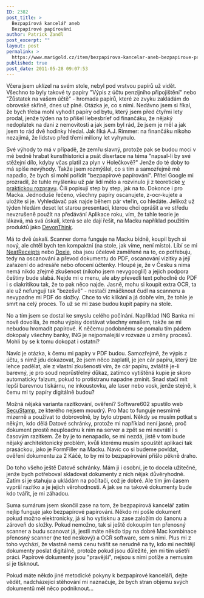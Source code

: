 ```yaml
---
ID: 2382
post_title: >
  Bezpapírová kancelář aneb
  Bezpapírové papírování
author: Patrick Zandl
post_excerpt: ""
layout: post
permalink: >
  https://www.marigold.cz/item/bezpapirova-kancelar-aneb-bezpapirove-papirovani
published: true
post_date: 2011-05-28 09:07:53
---
```

<p>Včera jsem uklízel na svém stole, nebyl pod vrstvou papírů už vidět. Všechno to byly takové ty papíry "Výpis z účtu penzijního připojištění" nebo "Zůstatek na vašem účtě" - hromada papírů, které ze zvyku zakládám do obrovské skříně, dnes už plné. Otázka je, co s nimi. Nedávno jsem si říkal, že bych třeba mohl vyhodit papíry od bytu, který jsem před čtyřmi lety prodal, jenže týden na to přišel liebesbríef od finančáku, že nějaký nedoplatek na dani z nemovitosti a jak jsem byl rád, že jsem je měl a jak jsem to rád dvě hodinky hledal. Jak říká A.J. Rimmer: na finančáku nikoho nezajímá, že lidstvo před třemi miliony let vyhynulo.</p>
<p>Své výhody to má v případě, že zemřu slavný, protože pak se budou moci v mé bedně hrabat kunsthistorici a psát disertace na téma "napsal-li by své stěžejní dílo, kdyby včas platil za plyn v Holečkově?" Jenže do té doby to má spíše nevýhody. Takže jsem rozmýšlel, co s tím a samozřejmě mě napadlo, že bych si mohl pořídit "bezpapírové papírování". Přítel Google mi prozradil, že tuhle myšlenku už pár lidí mělo a rozvinulo ji z teoretické <a href="http://www.scribd.com/doc/52627744/26/Determine-Your-Needs">v praktickou rozpravu</a>. Čili popisují step by step, jak na to. Dokonce i pro Macka. Jednoduše řečeno, všechny papíry oscanujete, z-ocr-kujete a uložíte si je. Vyhledávač pak najde během pár vteřin, co hledáte. Jelikož už týden hledám deset let starou presentaci, kterou chci oprášit a ve středu nevzrušeně použít na předávání Aplikace roku, vím, že tahle teorie je lákavá, má svá úskalí, která se ale dají řešit, na Macku například použitím produktů jako <a href="http://www.devon-technologies.com/products/devonthink/">DevonThink</a>.</p>
<p>Má to dvě úskalí. Scanner doma funguje na Macku bídně, koupil bych si nový, ale chtěl bych ten kompaktní (na stole, jak víme, není místo). Líbí se mi <a href="http://www.neatco.com/products/neatreceipts-for-mac">NeatReceipts</a> nebo <a href="http://www.getdoxie.com/">Doxie</a>, oba jsou účelově zaměřené na to, co potřebuju, tedy na oscanování a převod dokumentu do PDF, oscanování vizitky a její zařazení do adresáře nebo ofocení účtenky. Hloupé je, že v Česku s nima nemá nikdo zřejmě zkušenost (nikoho jsem nevygooglil) a jejich podpora češtiny bude slabá. Nejde mi o menu, ale aby převedli text pohodlně do PDF i s diakritikou tak, že to pak něco najde. Jasně, mohu si koupit extra OCR, ta ale už nefungují tak "bezešvě" - nestačí zmáčknout čudl na scanneru a nevypadne mi PDF do složky. Chce to víc klikání a já dobře vím, že tohle je smrt na celý proces. To už se mi zase budou kupit papíry na stole.</p>
<p>No a tím jsem se dostal ke smyslu celého počínání. Například ING Banka mi nově dovolila, že mohu výpisy dostávat všechny emailem, takže se mi nebudou hromadit papírové. K něčemu podobnému se pomalu tím pádem dokopaly všechny banky, ING je nejpomalejší v rozvaze u změny procesů. Mohli by se k tomu dokopat i ostatní?</p>
<p>Navíc je otázka, k čemu mi papíry v PDF budou. Samozřejmě, že výpis z účtu, s nímž jdu dokazovat, že jsem něco zaplatil, je jen cár papíru, který lze lehce padělat, ale z vlastní zkušenosti vím, že cár papíru, zvláště je-li barevný, je pro soud neprůstřelný důkaz, zatímco vytištěná kupie je skoro automaticky falzum, pokud to protistranu napadne zmínit. Snad stačí mít lepší barevnou tiskárnu, ne inkoustovku, ale laser nebo vosk, jenže stejně, k čemu mi ty papíry digitálně budou?</p>
<p>Možná nějaká varianta razítkování, ověření? Software602 spustilo web <a href="http://www.secustamp.com/">SecuStamp</a>, ze kterého nejsem moudrý. Pro Mac to funguje nesmírně mizerně a používat to dobrovolně, by bylo utrpení. Někdy se musím potkat s někým, kdo dělá Datové schránky, protože mi například není jasné, proč dokument prostě neuploadnu k nim na server a zpět se mi nevrátí i s časovým razítkem. Že by je to nenapadlo, se mi nezdá, jistě v tom bude nějaký architektonický problém, kvůli kterému musím spouštět aplikaci tak prasáckou, jako je FormFiller na Macku. Navíc co si budeme povídat, ověření dokumentu za 2 Káčé, to by mi to bezpapírování přišlo pěkně draho.</p>
<p>Do toho všeho ještě Datové schránky. Mám ji i osobní, je to docela užitečné, jenže bych potřeboval skladovat dokumenty z nich nějak důvěryhodně. Zatím si je stahuju a ukládám na počítači, což je dobré. Ale tím jim časem vyprší razítko a je jejich věrohodnosti. A jak se na takové dokumenty bude kdo tvářit, je mi záhadou.</p>
<p>Suma sumárum jsem skončil zase na tom, že bezpapírová kancelář zatím nejlíp funguje jako bezpapírové papírování. Někdo mi pošle dokument pokud možno elektronicky, já si ho vytisknu a zase založím do šanonu a zároveň do složky. Pokud nemožno, tak si ještě dokoupím ten přenosný scanner a budu scanovat já, jestli máte někdo tipy na dobré Mac kombinace přenosný scanner (ne ted neskový) a OCR software, sem s nimi. Plus mi z toho vychází, že vlastně nemá cenu tvářit se nerudně na ty, kdo mi nechtějí dokumenty poslat digitálně, protože pokud jsou důležité, jen mi tím ušetří práci. Papírové dokumenty jsou "pravější", nejsou s nimi potíže a nemusím si je tisknout.</p>
<p>Pokud máte někdo jiné metodické pokyny k bezpapírové kanceláři, dejte vědět, nadcházející stěhování mi naznačuje, že bych stran objemu svých dokumentů měl něco podniknout...</p>
<p> </p>
<p> </p>